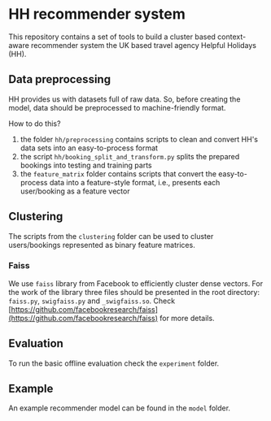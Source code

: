 # HH recommender system

This repository contains a set of tools to build a cluster based
context-aware recommender system the UK based travel agency Helpful
Holidays (HH).

## Data preprocessing

HH provides us with datasets full of raw data. So, before creating the
model, data should be preprocessed to machine-friendly format.

How to do this?

1. the folder `hh/preprocessing` contains scripts to clean and convert HH's
data sets into an easy-to-process format
2. the script `hh/booking_split_and_transform.py` splits the prepared
bookings into testing and training parts
3. the `feature_matrix` folder contains scripts that convert
the easy-to-process data into a feature-style format, i.e.,
presents each user/booking as a feature vector

## Clustering

The scripts from the `clustering` folder can be used to cluster
users/bookings represented as binary feature matrices.

### Faiss

We use `faiss` library from Facebook to efficiently cluster dense
vectors. For the work of the library three files should be presented in
the root directory: `faiss.py`, `swigfaiss.py` and `_swigfaiss.so`.
Check [https://github.com/facebookresearch/faiss](https://github.com/facebookresearch/faiss)
for more details.

## Evaluation

To run the basic offline evaluation check the `experiment` folder.

## Example

An example recommender model can be found in the `model` folder.
